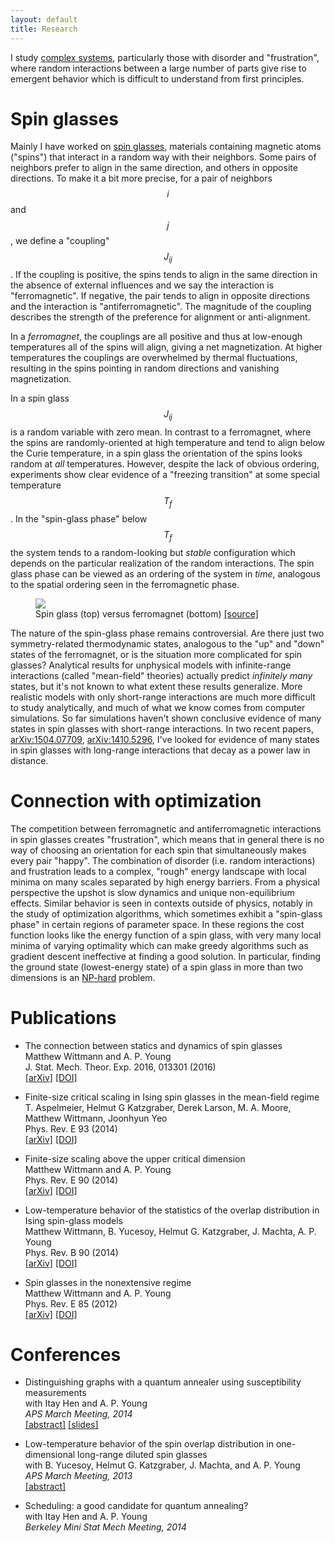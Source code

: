 ```yaml
---
layout: default
title: Research
---
```


I study [complex systems][], particularly those with disorder and
"frustration", where random interactions between a large number of parts give
rise to emergent behavior which is difficult to understand from first
principles.

Spin glasses
============

Mainly I have worked on [spin glasses][], materials containing magnetic atoms
("spins") that interact in a random way with their neighbors. Some pairs of
neighbors prefer to align in the same direction, and others in opposite
directions. To make it a bit more precise, for a pair of neighbors $$i$$ and
$$j$$, we define a "coupling" $$J_{ij}$$. If the coupling is positive, the
spins tends to align in the same direction in the absence of external
influences and we say the interaction is "ferromagnetic". If negative, the pair
tends to align in opposite directions and the interaction is
"antiferromagnetic". The magnitude of the coupling describes the strength of
the preference for alignment or anti-alignment.

In a *ferromagnet*, the couplings are all positive and thus at low-enough
temperatures all of the spins will align, giving a net magnetization. At higher
temperatures the couplings are overwhelmed by thermal fluctuations, resulting
in the spins pointing in random directions and vanishing magnetization.

In a spin glass $$J_{ij}$$ is a random variable with zero mean. In contrast to
a ferromagnet, where the spins are randomly-oriented at high temperature and
tend to align below the Curie temperature, in a spin glass the orientation of
the spins looks random at *all* temperatures. However, despite the lack of
obvious ordering, experiments show clear evidence of a "freezing transition" at
some special temperature $$T_f$$. In the "spin-glass phase" below $$T_f$$ the
system tends to a random-looking but *stable* configuration which depends on
the particular realization of the random interactions. The spin glass phase can
be viewed as an ordering of the system in *time*, analogous to the spatial
ordering seen in the ferromagnetic phase.

<figure>
  <img src="http://upload.wikimedia.org/wikipedia/commons/6/62/Spin_glass_by_Zureks.svg">
  <figcaption>
    Spin glass (top) versus ferromagnet (bottom)
    <a href="http://en.wikipedia.org/wiki/Spin_glass#/media/File:Spin_glass_by_Zureks.svg">[source]</a>
  </figcaption>
</figure>

The nature of the spin-glass phase remains controversial. Are there just two
symmetry-related thermodynamic states, analogous to the "up" and "down" states
of the ferromagnet, or is the situation more complicated for spin glasses?
Analytical results for unphysical models with infinite-range interactions
(called "mean-field" theories) actually predict *infinitely many* states, but
it's not known to what extent these results generalize. More realistic models
with only short-range interactions are much more difficult to study
analytically, and much of what we know comes from computer simulations. So far
simulations haven't shown conclusive evidence of many states in spin glasses
with short-range interactions. In two recent papers, [arXiv:1504.07709][],
[arXiv:1410.5296][], I've looked for evidence of many states in spin glasses
with long-range interactions that decay as a power law in distance.

Connection with optimization
============================

The competition between ferromagnetic and antiferromagnetic interactions in
spin glasses creates "frustration", which means that in general there is no way
of choosing an orientation for each spin that simultaneously makes every pair
"happy". The combination of disorder (i.e. random interactions) and frustration
leads to a complex, "rough" energy landscape with local minima on many scales
separated by high energy barriers. From a physical perspective the upshot is
slow dynamics and unique non-equilibrium effects. Similar behavior is seen in
contexts outside of physics, notably in the study of optimization algorithms,
which sometimes exhibit a "spin-glass phase" in certain regions of parameter
space. In these regions the cost function looks like the energy function of a
spin glass, with very many local minima of varying optimality which can make
greedy algorithms such as gradient descent ineffective at finding a good
solution. In particular, finding the ground state (lowest-energy state) of a
spin glass in more than two dimensions is an [NP-hard][] problem.

[complex systems]: http://en.wikipedia.org/wiki/Complex_system
[spin glasses]: http://en.wikipedia.org/wiki/Spin_glass
[NP-hard]: http://en.wikipedia.org/wiki/NP-hard
[arXiv:1504.07709]: http://arxiv.org/abs/1504.07709
[arXiv:1410.5296]: http://arxiv.org/abs/1401.5296

Publications
============
<a name="pubs"></a>

- The connection between statics and dynamics of spin glasses<br>
  Matthew Wittmann and A. P. Young<br>
  J. Stat. Mech. Theor. Exp. 2016, 013301 (2016)<br>
  [[arXiv]](http://arxiv.org/abs/1504.07709)
  [[DOI]](http://dx.doi.org/10.1088/1742-5468/2016/01/013301)

- Finite-size critical scaling in Ising spin glasses in the mean-field regime<br>
  T. Aspelmeier, Helmut G Katzgraber, Derek Larson, M. A. Moore, Matthew Wittmann, Joonhyun Yeo<br>
  Phys. Rev. E 93 (2014)<br>
  [[arXiv]](https://arxiv.org/abs/1509.05372)
  [[DOI]](https://doi.org/10.1103/PhysRevE.93.032123)

- Finite-size scaling above the upper critical dimension<br>
  Matthew Wittmann and A. P. Young<br>
  Phys. Rev. E 90 (2014)<br>
  [[arXiv]](http://arxiv.org/abs/1410.5296)
  [[DOI]](http://dx.doi.org/10.1103/PhysRevE.90.062137)

- Low-temperature behavior of the statistics of the overlap distribution in Ising spin-glass models<br>
  Matthew Wittmann, B. Yucesoy, Helmut G. Katzgraber, J. Machta, A. P. Young<br>
  Phys. Rev. B 90 (2014)<br>
  [[arXiv]](http://arxiv.org/abs/1408.2482)
  [[DOI]](http://dx.doi.org/10.1103/PhysRevB.90.134419)

- Spin glasses in the nonextensive regime<br>
  Matthew Wittmann and A. P. Young<br>
  Phys. Rev. E 85 (2012)<br>
  [[arXiv]](http://arxiv.org/abs/1201.1955)
  [[DOI]](http://dx.doi.org/10.1103/PhysRevE.85.041104)


Conferences
===========

- Distinguishing graphs with a quantum annealer using susceptibility measurements<br>
  with Itay Hen and A. P. Young<br>
  *APS March Meeting, 2014*<br>
  [[abstract]](http://meetings.aps.org/Meeting/MAR14/Session/J35.5)
  [[slides]](https://dl.dropboxusercontent.com/u/8639724/MarchMeeting2014.pdf)
  
- Low-temperature behavior of the spin overlap distribution in one-dimensional long-range diluted spin glasses<br>
  with B. Yucesoy, Helmut G. Katzgraber, J. Machta, and A. P. Young<br>
  *APS March Meeting, 2013*<br>
  [[abstract]](http://meetings.aps.org/Meeting/MAR13/Session/F29.2)

- Scheduling: a good candidate for quantum annealing?<br>
  with Itay Hen and A. P. Young<br>
  *Berkeley Mini Stat Mech Meeting, 2014*<br>


